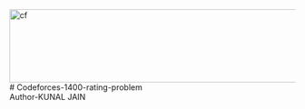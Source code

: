 <img width="555" height="130" alt="cf" src="https://github.com/user-attachments/assets/d197f9ce-7bbd-4faf-9e8c-840d781f89b9" />
# Codeforces-1400-rating-problem
<br>
Author-KUNAL JAIN
